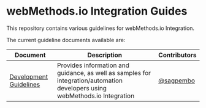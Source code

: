 # webMethods.io Integration Guides

This repository contains various guidelines for webMethods.io Integration.

The current guideline documents available are:

| Document                                                                | Description                                                                                                                  | Contributors                          |
| ----------------------------------------------------------------------- | ---------------------------------------------------------------------------------------------------------------------------- | ------------------------------------- |
| [Development Guidelines](development-guidelines/development-guidelines.md) | Provides information and guidance, as well as samples for integration/automation developers using webMethods.io Integration | [@sagpembo](https://github.com/sagpembo) |
